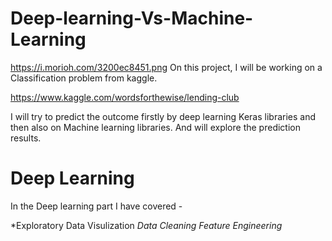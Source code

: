 # Deep-learning-Vs-Machine-Learning


https://i.morioh.com/3200ec8451.png
On this project, I will be working on a Classification problem from kaggle.

https://www.kaggle.com/wordsforthewise/lending-club 

I will try to predict the outcome firstly by deep learning Keras libraries and then also on Machine learning libraries. And will explore the prediction results.

# Deep Learning

In the Deep learning part I have covered -

*Exploratory Data Visulization
*Data Cleaning*
*Feature Engineering*
